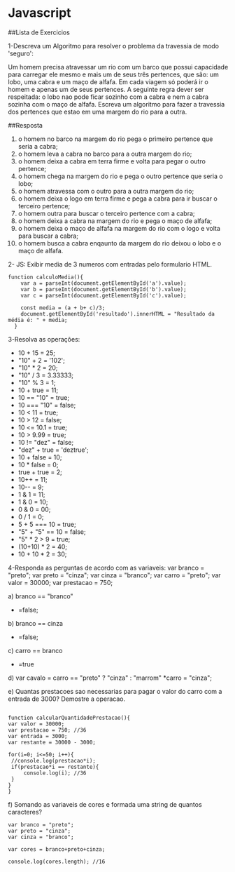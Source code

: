 # Javascript

##Lista de Exercicios

1-Descreva um Algoritmo para resolver o problema da travessia de modo 'seguro':

Um homem precisa atravessar um rio com um barco que possui capacidade para carregar ele mesmo e mais um de seus três pertences, que são:
um lobo, uma cabra e um maço de alfafa. Em cada viagem só poderá ir o homem e apenas um de seus pertences.
A seguinte regra dever ser respeitada: o lobo nao pode ficar sozinho com a cabra e nem a cabra sozinha com o maço de alfafa. Escreva um algoritmo para fazer a travessia dos pertences que estao em uma margem do rio para a outra.

##Resposta
  1. o homem no barco na margem do rio pega o primeiro pertence que seria a cabra;
  2. o homem leva a cabra no barco para a outra margem do rio;
  3. o homem deixa a cabra em terra firme e volta para pegar o outro pertence;
  4. o homem chega na margem do rio e pega o outro pertence que seria o lobo;
  5. o homem atravessa com o outro para a outra margem do rio;
  6. o homem deixa o logo em terra firme e pega a cabra para ir buscar o terceiro pertence;
  7. o homem outra para buscar o terceiro pertence com a cabra;
  8. o homem deixa a cabra na margem do rio e pega o maço de alfafa;
  9. o homem deixa o maço de alfafa na margem do rio com o logo e volta para buscar a cabra;
  10. o homem busca a cabra enqaunto da margem do rio deixou o lobo e o maço de alfafa.
  
2- JS: Exibir media de 3 numeros com entradas pelo formulario HTML.
  ```
  function calculoMedia(){
      var a = parseInt(document.getElementById('a').value);
      var b = parseInt(document.getElementById('b').value);
      var c = parseInt(document.getElementById('c').value);

      const media = (a + b+ c)/3;
      document.getElementById('resultado').innerHTML = "Resultado da média é: " + media;
    }
  ```
  
3-Resolva as operações:
  * 10 + 15 = 25;
  * "10" + 2 = '102';
  * "10" * 2 = 20;
  * "10" / 3 = 3.33333;
  * "10" % 3 = 1;
  * 10 + true = 11;
  * 10 == "10" = true;
  * 10 === "10" = false;
  * 10 < 11 = true;
  * 10 > 12 = false;
  * 10 <= 10.1 = true;
  * 10 > 9.99 = true;
  * 10 != "dez" = false;
  * "dez" + true = 'deztrue';
  * 10 + false = 10;
  * 10 * false = 0;
  * true + true = 2;
  * 10++ = 11;
  * 10-- = 9;
  * 1 & 1 = 11;
  * 1 & 0 = 10;
  * 0 & 0 = 00;
  * 0 / 1 = 0;
  * 5 + 5 === 10 = true;
  * "5" + "5" == 10 = false;
  * "5" * 2 > 9 = true;
  * (10+10) * 2 = 40;
  * 10 + 10 * 2 = 30;

4-Responda as perguntas de acordo com as variaveis:
var branco = "preto";
var preto = "cinza";
var cinza = "branco";
var carro = "preto";
var valor = 30000;
var prestacao = 750;

a) branco == "branco"
  * =false;
  
b) branco == cinza
  * =false;
  
c) carro == branco
  * =true
  
d) var cavalo = carro == "preto" ? "cinza" : "marrom"
  *carro = "cinza";
  
e) Quantas prestacoes sao necessarias para pagar o valor do carro com a entrada de 3000? Demostre a operacao.
   ```
  
  function calcularQuantidadePrestacao(){
  var valor = 30000;
  var prestacao = 750; //36
  var entrada = 3000;
  var restante = 30000 - 3000;

  for(i=0; i<=50; i++){
    //console.log(prestacao*i);
    if(prestacao*i == restante){
    	console.log(i); //36
    }
  }
}
```
  
f) Somando as variaveis de cores e formada uma string de quantos caracteres?
  ```
  var branco = "preto";
  var preto = "cinza";
  var cinza = "branco";
  
  var cores = branco+preto+cinza;
  
  console.log(cores.length); //16
  ```
   
